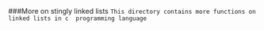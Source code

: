 ###More on stingly linked lists
```This directory contains more functions on linked lists in c  programming language```
